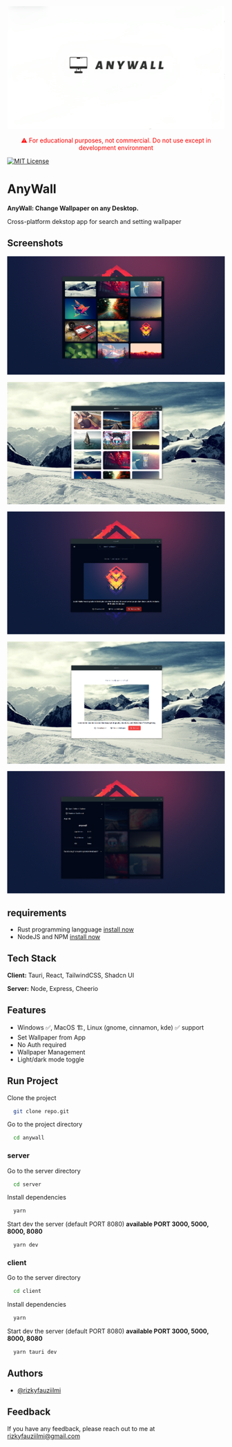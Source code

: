 
![Logo](https://raw.githubusercontent.com/RizkyFauziIlmi/anywall/main/icon-bg.png)
<p align="center"><span style="color:red">⚠️ For educational purposes, not commercial. Do not use except in development environment</span></p>

[![MIT License](https://img.shields.io/badge/License-MIT-green.svg)](https://github.com/RizkyFauziIlmi/anywall/blob/4e631f6f3ec57d065a2f32cfeb45a9ce85a0f5d7/LICENSE)


# AnyWall
**AnyWall: Change Wallpaper on any Desktop.**

Cross-platform dekstop app for search and setting wallpaper

## Screenshots

![App Screenshot dark home](https://raw.githubusercontent.com/RizkyFauziIlmi/anywall/main/dark-home.png)

![App Screenshot light home](https://raw.githubusercontent.com/RizkyFauziIlmi/anywall/main/light-home.png)

![App Screenshot dark detail](https://raw.githubusercontent.com/RizkyFauziIlmi/anywall/main/dark-detail.png)

![App Screenshot light detail](https://raw.githubusercontent.com/RizkyFauziIlmi/anywall/main/light-detail.png)

![App Screenshot dark home side](https://raw.githubusercontent.com/RizkyFauziIlmi/anywall/main/dark-home%20side.png)

## requirements
- Rust programming langguage [install now](https://www.rust-lang.org/tools/install)
- NodeJS and NPM [install now](https://nodejs.org/en/download)

## Tech Stack

**Client:** Tauri, React, TailwindCSS, Shadcn UI

**Server:** Node, Express, Cheerio

## Features

- Windows ✅, MacOS 🏗️, Linux (gnome, cinnamon, kde) ✅ support
- Set Wallpaper from App
- No Auth required
- Wallpaper Management
- Light/dark mode toggle
    
## Run Project

Clone the project

```bash
  git clone repo.git
```
Go to the project directory

```bash
  cd anywall
```

### server
Go to the server directory

```bash
  cd server
```

Install dependencies

```bash
  yarn
```

Start dev the server (default PORT 8080)
**available PORT 3000, 5000, 8000, 8080**

```bash
  yarn dev
```

### client
Go to the server directory

```bash
  cd client
```

Install dependencies

```bash
  yarn
```

Start dev the server (default PORT 8080)
**available PORT 3000, 5000, 8000, 8080**

```bash
  yarn tauri dev
```

## Authors

- [@rizkyfauziilmi](https://github.com/RizkyFauziIlmi)


## Feedback

If you have any feedback, please reach out to me at rizkyfauziilmi@gmail.com
